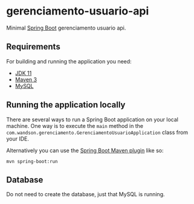 # gerenciamento-usuario-api

Minimal [Spring Boot](http://projects.spring.io/spring-boot/) gerenciamento usuario api.

## Requirements

For building and running the application you need:

- [JDK 11](https://www.oracle.com/technetwork/java/javase/downloads/jdk11-downloads-5066655.html)
- [Maven 3](https://maven.apache.org)
- [MySQL](https://www.mysql.com/downloads/)

## Running the application locally

There are several ways to run a Spring Boot application on your local machine. One way is to execute the `main` method in the `com.wandson.gerenciamento.GerenciamentoUsuarioApplication` class from your IDE.

Alternatively you can use the [Spring Boot Maven plugin](https://docs.spring.io/spring-boot/docs/current/reference/html/build-tool-plugins-maven-plugin.html) like so:

```shell
mvn spring-boot:run
```

## Database

Do not need to create the database, just that MySQL is running.